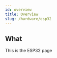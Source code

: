 ```yaml
---
id: overview
title: Overview
slug: /hardware/esp32
---
```


## What 

This is the ESP32 page